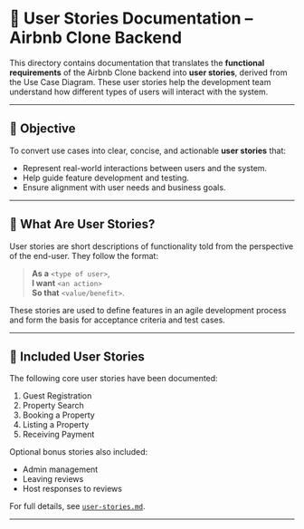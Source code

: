 # 📖 User Stories Documentation – Airbnb Clone Backend

This directory contains documentation that translates the **functional requirements** of the Airbnb Clone backend into **user stories**, derived from the Use Case Diagram. These user stories help the development team understand how different types of users will interact with the system.

---

## 🎯 Objective

To convert use cases into clear, concise, and actionable **user stories** that:

- Represent real-world interactions between users and the system.
- Help guide feature development and testing.
- Ensure alignment with user needs and business goals.

---

## 📝 What Are User Stories?

User stories are short descriptions of functionality told from the perspective of the end-user. They follow the format:

> **As a** `<type of user>`,  
> **I want** `<an action>`  
> **So that** `<value/benefit>`.

These stories are used to define features in an agile development process and form the basis for acceptance criteria and test cases.

---

## 🧾 Included User Stories

The following core user stories have been documented:

1. Guest Registration
2. Property Search
3. Booking a Property
4. Listing a Property
5. Receiving Payment

Optional bonus stories also included:
- Admin management
- Leaving reviews
- Host responses to reviews

For full details, see [`user-stories.md`](user-stories.md).

---